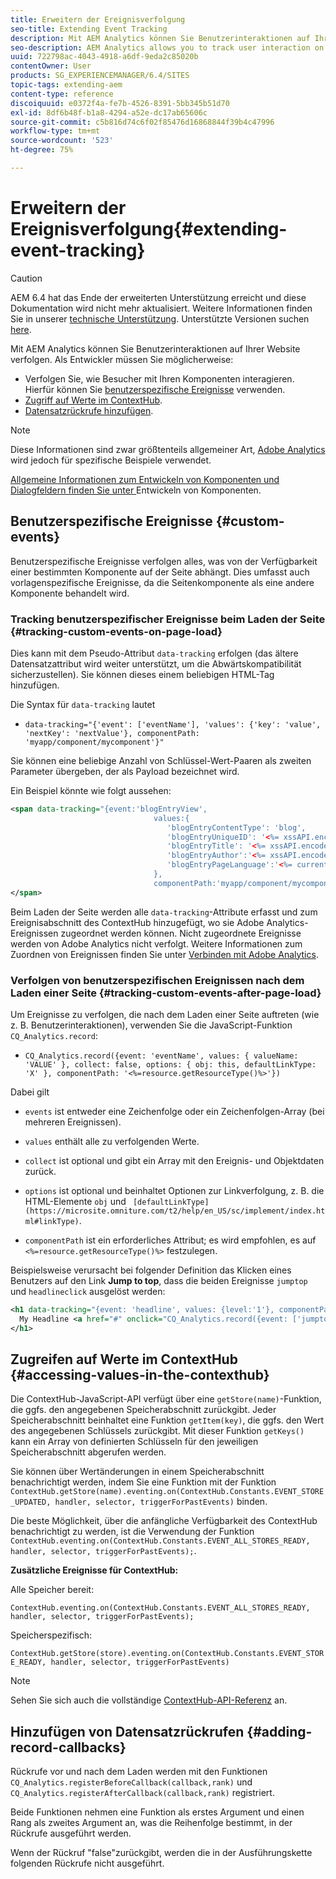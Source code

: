 ```yaml
---
title: Erweitern der Ereignisverfolgung
seo-title: Extending Event Tracking
description: Mit AEM Analytics können Sie Benutzerinteraktionen auf Ihrer Website verfolgen
seo-description: AEM Analytics allows you to track user interaction on your website
uuid: 722798ac-4043-4918-a6df-9eda2c85020b
contentOwner: User
products: SG_EXPERIENCEMANAGER/6.4/SITES
topic-tags: extending-aem
content-type: reference
discoiquuid: e0372f4a-fe7b-4526-8391-5bb345b51d70
exl-id: 8df6b48f-b1a8-4294-a52e-dc17ab65606c
source-git-commit: c5b816d74c6f02f85476d16868844f39b4c47996
workflow-type: tm+mt
source-wordcount: '523'
ht-degree: 75%

---
```


# Erweitern der Ereignisverfolgung{#extending-event-tracking}

>[!CAUTION]
>
>AEM 6.4 hat das Ende der erweiterten Unterstützung erreicht und diese Dokumentation wird nicht mehr aktualisiert. Weitere Informationen finden Sie in unserer [technische Unterstützung](https://helpx.adobe.com/de/support/programs/eol-matrix.html). Unterstützte Versionen suchen [here](https://experienceleague.adobe.com/docs/?lang=de).

Mit AEM Analytics können Sie Benutzerinteraktionen auf Ihrer Website verfolgen. Als Entwickler müssen Sie möglicherweise:

* Verfolgen Sie, wie Besucher mit Ihren Komponenten interagieren. Hierfür können Sie [benutzerspezifische Ereignisse](#custom-events) verwenden.
* [Zugriff auf Werte im ContextHub](/help/sites-developing/extending-analytics.md#accessing-values-in-the-contexthub).
* [Datensatzrückrufe hinzufügen](#adding-record-callbacks).

>[!NOTE]
>
>Diese Informationen sind zwar größtenteils allgemeiner Art, [Adobe Analytics](/help/sites-administering/adobeanalytics.md) wird jedoch für spezifische Beispiele verwendet.
>
>[Allgemeine Informationen zum Entwickeln von Komponenten und Dialogfeldern finden Sie unter ](/help/sites-developing/components.md)Entwickeln von Komponenten.

## Benutzerspezifische Ereignisse {#custom-events}

Benutzerspezifische Ereignisse verfolgen alles, was von der Verfügbarkeit einer bestimmten Komponente auf der Seite abhängt. Dies umfasst auch vorlagenspezifische Ereignisse, da die Seitenkomponente als eine andere Komponente behandelt wird.

### Tracking benutzerspezifischer Ereignisse beim Laden der Seite {#tracking-custom-events-on-page-load}

Dies kann mit dem Pseudo-Attribut `data-tracking` erfolgen (das ältere Datensatzattribut wird weiter unterstützt, um die Abwärtskompatibilität sicherzustellen). Sie können dieses einem beliebigen HTML-Tag hinzufügen.

Die Syntax für `data-tracking` lautet

* `data-tracking="{'event': ['eventName'], 'values': {'key': 'value', 'nextKey': 'nextValue'}, componentPath: 'myapp/component/mycomponent'}"`

Sie können eine beliebige Anzahl von Schlüssel-Wert-Paaren als zweiten Parameter übergeben, der als Payload bezeichnet wird.

Ein Beispiel könnte wie folgt aussehen:

```xml
<span data-tracking="{event:'blogEntryView', 
                                values:{
                                   'blogEntryContentType': 'blog', 
                                   'blogEntryUniqueID': '<%= xssAPI.encodeForJSString(entry.getId()) %>',
                                   'blogEntryTitle': '<%= xssAPI.encodeForJSString(entry.getTitle()) %>',
                                   'blogEntryAuthor':'<%= xssAPI.encodeForJSString(entry.getAuthor()) %>',
                                   'blogEntryPageLanguage':'<%= currentPage.getLanguage(true) %>'
                                },
                                componentPath:'myapp/component/mycomponent'}">
</span>
```

Beim Laden der Seite werden alle `data-tracking`-Attribute erfasst und zum Ereignisabschnitt des ContextHub hinzugefügt, wo sie Adobe Analytics-Ereignissen zugeordnet werden können. Nicht zugeordnete Ereignisse werden von Adobe Analytics nicht verfolgt. Weitere Informationen zum Zuordnen von Ereignissen finden Sie unter [Verbinden mit Adobe Analytics](/help/sites-administering/adobeanalytics.md).

### Verfolgen von benutzerspezifischen Ereignissen nach dem Laden einer Seite {#tracking-custom-events-after-page-load}

Um Ereignisse zu verfolgen, die nach dem Laden einer Seite auftreten (wie z. B. Benutzerinteraktionen), verwenden Sie die JavaScript-Funktion `CQ_Analytics.record`:

* `CQ_Analytics.record({event: 'eventName', values: { valueName: 'VALUE' }, collect: false, options: { obj: this, defaultLinkType: 'X' }, componentPath: '<%=resource.getResourceType()%>'})`

Dabei gilt

* `events` ist entweder eine Zeichenfolge oder ein Zeichenfolgen-Array (bei mehreren Ereignissen).

* `values` enthält alle zu verfolgenden Werte.
* `collect` ist optional und gibt ein Array mit den Ereignis- und Objektdaten zurück.
* `options` ist optional und beinhaltet Optionen zur Linkverfolgung, z. B. die HTML-Elemente `obj` und ` [defaultLinkType](https://microsite.omniture.com/t2/help/en_US/sc/implement/index.html#linkType)`.

* `componentPath` ist ein erforderliches Attribut; es wird empfohlen, es auf `<%=resource.getResourceType()%>` festzulegen.

Beispielsweise verursacht bei folgender Definition das Klicken eines Benutzers auf den Link **Jump to top**, dass die beiden Ereignisse `jumptop` und `headlineclick` ausgelöst werden:

```xml
<h1 data-tracking="{event: 'headline', values: {level:'1'}, componentPath: '<%=resource.getResourceType()%>'}">
  My Headline <a href="#" onclick="CQ_Analytics.record({event: ['jumptop','headlineclick'],  values: {level:'1'}, componentPath: '<%=resource.getResourceType()%>'})">Jump to top</a>
</h1>
```

## Zugreifen auf Werte im ContextHub {#accessing-values-in-the-contexthub}

Die ContextHub-JavaScript-API verfügt über eine `getStore(name)`-Funktion, die ggfs. den angegebenen Speicherabschnitt zurückgibt. Jeder Speicherabschnitt beinhaltet eine Funktion `getItem(key)`, die ggfs. den Wert des angegebenen Schlüssels zurückgibt. Mit dieser Funktion `getKeys()` kann ein Array von definierten Schlüsseln für den jeweiligen Speicherabschnitt abgerufen werden.

Sie können über Wertänderungen in einem Speicherabschnitt benachrichtigt werden, indem Sie eine Funktion mit der Funktion `ContextHub.getStore(name).eventing.on(ContextHub.Constants.EVENT_STORE_UPDATED, handler, selector, triggerForPastEvents)` binden.

Die beste Möglichkeit, über die anfängliche Verfügbarkeit des ContextHub benachrichtigt zu werden, ist die Verwendung der Funktion `ContextHub.eventing.on(ContextHub.Constants.EVENT_ALL_STORES_READY, handler, selector, triggerForPastEvents);`.

**Zusätzliche Ereignisse für ContextHub:**

Alle Speicher bereit:

`ContextHub.eventing.on(ContextHub.Constants.EVENT_ALL_STORES_READY, handler, selector, triggerForPastEvents);`

Speicherspezifisch:

`ContextHub.getStore(store).eventing.on(ContextHub.Constants.EVENT_STORE_READY, handler, selector, triggerForPastEvents)`

>[!NOTE]
>
>Sehen Sie sich auch die vollständige [ContextHub-API-Referenz](https://helpx.adobe.com/de/experience-manager/6-4/sites/developing/using/contexthub-api.html#ContextHubJavascriptAPIReference) an.

## Hinzufügen von Datensatzrückrufen {#adding-record-callbacks}

Rückrufe vor und nach dem Laden werden mit den Funktionen `CQ_Analytics.registerBeforeCallback(callback,rank)` und `CQ_Analytics.registerAfterCallback(callback,rank)` registriert.

Beide Funktionen nehmen eine Funktion als erstes Argument und einen Rang als zweites Argument an, was die Reihenfolge bestimmt, in der Rückrufe ausgeführt werden.

Wenn der Rückruf &quot;false&quot;zurückgibt, werden die in der Ausführungskette folgenden Rückrufe nicht ausgeführt.

